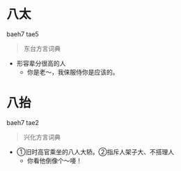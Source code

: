 # 八太
baeh7 tae5
> 东台方言词典
- 形容辈分很高的人
  - 你是老～，我俫服侍你是应该的。

# 八抬
baeh7 tae2
> 兴化方言词典
- ①旧时高官乘坐的八人大轿。②指斥人架子大、不搭理人
  - 你看他倒像个～喓！
